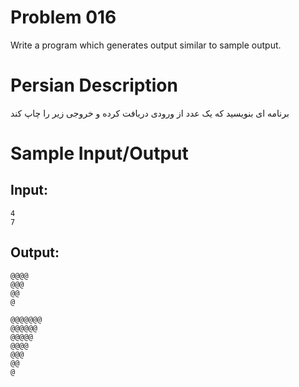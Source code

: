 # Problem 016
Write a program which generates output similar to sample output.

# Persian Description
برنامه ای بنویسید که یک عدد از ورودی دریافت کرده و خروجی زیر را چاپ کند

# Sample Input/Output

## Input:
```
4
7
```

## Output: 
```
@@@@
@@@
@@
@

@@@@@@@
@@@@@@
@@@@@
@@@@
@@@
@@
@
```
